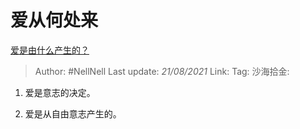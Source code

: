 # 爱从何处来

[爱是由什么产生的？](https://www.zhihu.com/question/450397797/answer/1846374594)

> Author: #NellNell
> Last update: *21/08/2021*
> Link:
> Tag:
> 沙海拾金:

1. 爱是意志的决定。

2. 爱是从自由意志产生的。
